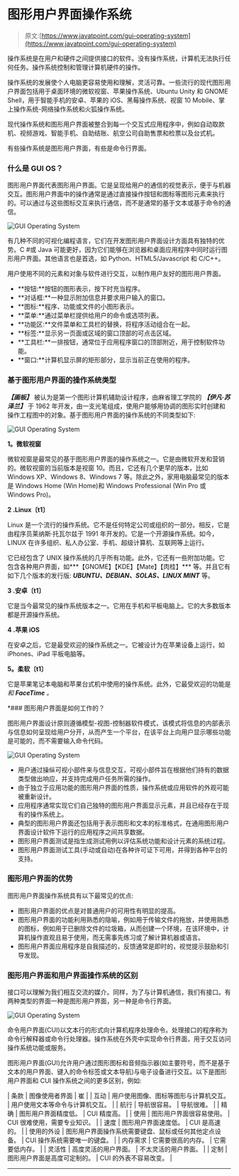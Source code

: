 # 图形用户界面操作系统

> 原文:[https://www.javatpoint.com/gui-operating-system](https://www.javatpoint.com/gui-operating-system)

操作系统是在用户和硬件之间提供接口的软件。没有操作系统，计算机无法执行任何任务。操作系统控制和管理计算机硬件的操作。

操作系统的发展使个人电脑更容易使用和理解，灵活可靠。一些流行的现代图形用户界面包括用于桌面环境的微软视窗、苹果操作系统、Ubuntu Unity 和 GNOME Shell，用于智能手机的安卓、苹果的 iOS、黑莓操作系统、视窗 10 Mobile、掌上操作系统-网络操作系统和火狐操作系统。

现代操作系统和图形用户界面被整合到每一个交互式应用程序中，例如自动取款机、视频游戏、智能手机、自助结账、航空公司自助售票和检票以及台式机。

有些操作系统是图形用户界面，有些是命令行界面。

### 什么是 GUI OS？

图形用户界面代表图形用户界面。它是呈现给用户的通信的视觉表示，便于与机器交互。图形用户界面中的操作通常是通过直接操作按钮和图标等图形元素来执行的。可以通过与这些图标交互来执行通信，而不是通常的基于文本或基于命令的通信。

![GUI Operating System](../Images/b83b7708bb1bf4b72801e6af301937e2.png)

有几种不同的可视化编程语言，它们在开发图形用户界面设计方面具有独特的优势。C #或 Java 可能更好，因为它们能够在浏览器和桌面应用程序中同时运行图形用户界面。其他语言也是首选，如 Python、HTML5/Javascript 和 C/C++。

用户使用不同的元素和对象与软件进行交互，以制作用户友好的图形用户界面。

*   **按钮:**按钮的图形表示，按下时充当程序。
*   **对话框:**一种显示附加信息并要求用户输入的窗口。
*   **图标:**程序、功能或文件的小图形表示。
*   **菜单:**通过菜单栏提供给用户的命令或选项列表。
*   **功能区:**文件菜单和工具栏的替换，将程序活动组合在一起。
*   **标签:**显示另一页面或区域的窗口顶部的可点击区域。
*   **工具栏:**一排按钮，通常位于应用程序窗口的顶部附近，用于控制软件功能。
*   **窗口:**计算机显示屏的矩形部分，显示当前正在使用的程序。

### 基于图形用户界面的操作系统类型

***【画板】*** 被认为是第一个图形计算机辅助设计程序，由麻省理工学院的 ***【伊凡·苏泽兰】*** 于 1962 年开发，由一支光笔组成，使用户能够用协调的图形实时创建和操作工程图中的对象。基于图形用户界面的操作系统的不同类型如下:

![GUI Operating System](../Images/351858093c8e4d6a1c120731e2ce9ac3.png)

**1。微软视窗**

微软视窗是最常见的基于图形用户界面的操作系统之一。它是由微软开发和营销的。微软视窗的当前版本是视窗 10。而且，它还有几个更早的版本，比如 Windows XP、Windows 8、Windows 7 等。除此之外，家用电脑最常见的版本是 Windows Home (Win Home)和 Windows Professional (Win Pro 或 Windows Pro)。

**2 .Linux〔t1〕**

Linux 是一个流行的操作系统。它不是任何特定公司或组织的一部分。相反，它是由程序员莱纳斯·托瓦尔兹于 1991 年开发的。它是一个开源操作系统。如今，LINUX 在许多组织、私人办公室、手机、超级计算机、互联网等上运行。

它已经包含了 UNIX 操作系统的几乎所有功能。此外，它还有一些附加功能。它包含各种用户界面，如***【GNOME】【KDE】【Mate】【肉桂】*** 等。并且它有如下几个版本的发行版: ***UBUNTU、DEBIAN、SOLAS、LINUX MINT*** 等。

**3 .安卓〔t1〕**

它是当今最常见的操作系统版本之一。它用在手机和平板电脑上。它的大多数版本都是开源操作系统。

**4 .苹果 iOS**

在安卓之后，它是最受欢迎的操作系统之一。它被设计为在苹果设备上运行，如 iPhones、iPad 平板电脑等。

**5。柔软〔t1〕**

它是苹果笔记本电脑和苹果台式机中使用的操作系统。此外，它最受欢迎的功能是*和 ***FaceTime*** 。*

 *### 图形用户界面是如何工作的？

图形用户界面设计原则遵循模型-视图-控制器软件模式，该模式将信息的内部表示与信息如何呈现给用户分开，从而产生一个平台，在该平台上向用户显示哪些功能是可能的，而不需要输入命令代码。

![GUI Operating System](../Images/b4ad54ba820c31738c83a7d59891f9e1.png)

*   用户通过操纵可视小部件来与信息交互，可视小部件旨在根据他们持有的数据类型做出响应，并支持完成用户任务所需的操作。
*   由于独立于应用功能的图形用户界面的性质，操作系统或应用软件的外观可能被重新设计。
*   应用程序通常实现它们自己独特的图形用户界面显示元素，并且已经存在于现有的操作系统上。
*   典型的图形用户界面还包括用于表示图形和文本的标准格式，在通用图形用户界面设计软件下运行的应用程序之间共享数据。
*   图形用户界面测试是指生成测试用例以评估系统功能和设计元素的系统过程。
*   图形用户界面测试工具(手动或自动)在各种许可证下可用，并得到各种平台的支持。

### 图形用户界面的优势

图形用户界面操作系统具有以下最常见的优点:

*   图形用户界面的优点是对普通用户的可用性有明显的提高。
*   图形用户界面的功能利用熟悉的隐喻，例如用于传输文件的拖放，并使用熟悉的图标，例如用于已删除文件的垃圾箱，从而创建一个环境，在该环境中，计算机操作直观且易于使用，而无需事先练习或了解计算机器或语言。
*   图形用户界面应用程序是自我描述的，反馈通常是即时的，视觉提示鼓励和引导发现。

### 图形用户界面和用户界面操作系统的区别

接口可以理解为我们相互交流的媒介。同样，为了与计算机通信，我们有接口。有两种类型的界面一种是图形用户界面，另一种是命令行界面。

![GUI Operating System](../Images/8f3862a7c5ed33973f17b234e31eb0ab.png)

命令用户界面(CUI)以文本行的形式向计算机程序处理命令。处理接口的程序称为命令行解释器或命令行处理器。操作系统在外壳中实现命令行界面，用于交互访问操作系统功能或服务。

图形用户界面(GUI)允许用户通过图形图标和音频指示器(如主要符号，而不是基于文本的用户界面、键入的命令标签或文本导航)与电子设备进行交互。以下是图形用户界面和 CUI 操作系统之间的更多区别，例如:

| 条款 | 图像使用者界面 | 崔 |
| 互动 | 用户使用图像、图标等图形与计算机交互。 | 用户使用文本等命令与计算机交互。 |
| 航行 | 导航很容易。 | 导航很难。 |
| 精确 | 图形用户界面精度低。 | CUI 精度高。 |
| 使用 | 图形用户界面很容易使用。 | CUI 很难使用，需要专业知识。 |
| 速度 | 图形用户界面速度低。 | CUI 是高速的。 |
| 使用的外设 | 图形用户界面操作系统需要键盘、鼠标或任何其他定点设备。 | CUI 操作系统需要唯一的键盘。 |
| 内存需求 | 它需要很高的内存。 | 它需要低内存。 |
| 灵活性 | 高度灵活的用户界面。 | 不太灵活的用户界面。 |
| 定制 | 图形用户界面是高度可定制的。 | CUI 的外表不容易改变。 |

* * **